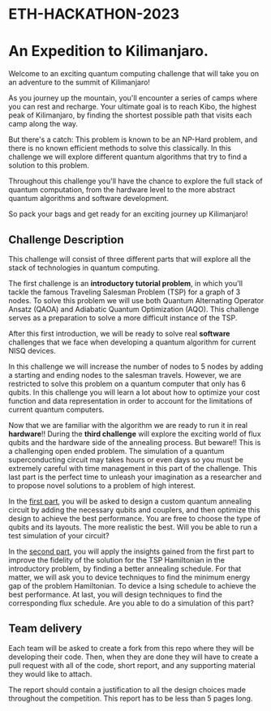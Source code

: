# ETH-HACKATHON-2023
# An Expedition to Kilimanjaro.

Welcome to an exciting quantum computing challenge that will take you on an adventure to the summit of Kilimanjaro!

As you journey up the mountain, you'll encounter a series of camps where you can rest and recharge. Your ultimate goal is to reach Kibo, the highest peak of Kilimanjaro, by finding the shortest possible path that visits each camp along the way.

But there's a catch: This problem is known to be an NP-Hard problem, and there is no known efficient methods to solve this classically. In this challenge we will explore different quantum algorithms that try to find a solution to this problem.

Throughout this challenge you'll have the chance to explore the full stack of quantum computation, from the hardware level to the more abstract quantum algorithms and software development.

So pack your bags and get ready for an exciting journey up Kilimanjaro!


## Challenge Description

This challenge will consist of three different parts that will explore all the stack of technologies in quantum computing. 

The first challenge is an **introductory tutorial problem**, in which you'll tackle the famous Traveling Salesman Problem (TSP) for a graph of 3 nodes. To solve this problem we will use both Quantum Alternating Operator Ansatz (QAOA) and Adiabatic Quantum Optimization (AQO). This challenge serves as a preparation to solve a more difficult instance of the TSP. 

After this first introduction, we will be ready to solve real **software** challenges that we face when developing a quantum algorithm for current NISQ devices. 

In this challenge we will increase the number of nodes to 5 nodes by adding a starting and ending nodes to the salesman travels. However, we are restricted to solve this problem on a quantum computer that only has 6 qubits. In this challenge you will learn a lot about how to optimize your cost function and data representation in order to account for the limitations of current quantum computers. 

Now that we are familiar with the algorithm we are ready to run it in real **hardware**!! During the **third challenge** will explore the exciting world of flux qubits and the hardware side of the annealing process. But beware!! This is a challenging open ended problem. The simulation of a quantum superconducting circuit may takes hours or even days so you must be extremely careful with time management in this part of the challenge. This last part is the perfect time to unleash your imagination as a researcher and to propose novel solutions to a problem of high interest. 

In the <u>first part</u>, you will be asked to design a custom quantum annealing circuit by adding the necessary qubits and couplers, and then optimize this design to achieve the best performance. You are free to choose the type of qubits and its layouts. The more realistic the best. Will you be able to run a test simulation of your circuit?   

In the <u>second part</u>, you will apply the insights gained from the first part to improve the fidelity of the solution for the TSP Hamiltonian in the introductory problem, by finding a better annealing schedule. For that matter, we will ask you to device techniques to find the minimum energy gap of the problem Hamiltonian. To device a Ising schedule to achieve the best performance. At last, you will design techniques to find the corresponding flux schedule. Are you able to do a simulation of this part? 


## Team delivery

Each team will be asked to create a fork from this repo where they will be developing their code. Then, when they are done they will have to create a pull request with all of the code, short report, and any supporting material they would like to attach. 

The report should contain a justification to all the design choices made throughout the competition. This report has to be less than 5 pages long. 
